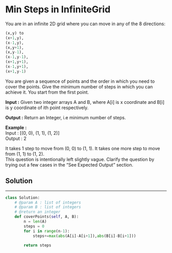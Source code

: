 <h1>Min Steps in InfiniteGrid</h1>

<p>You are in an infinite 2D grid where you can move in any of the 8 directions:</p>

```python
(x,y) to 
(x+1,y), 
(x-1,y), 
(x,y+1), 
(x,y-1), 
(x-1,y-1), 
(x+1,y+1), 
(x-1,y+1), 
(x+1,y-1)
```

<p>You are given a sequence of points and the order in which you need to cover the points. Give the minimum number of steps in which you can achieve it. You start from the first point.</p>

<p><b>Input :</b> Given two integer arrays A and B, where A[i] is x coordinate and B[i] is y coordinate of ith point respectively.</p>

<p><b>Output :</b> Return an Integer, i.e minimum number of steps.</p>

<p><b>Example :</b><br>Input : [(0, 0), (1, 1), (1, 2)]<br>Output : 2</p>

<p>
It takes 1 step to move from (0, 0) to (1, 1). It takes one more step to move from (1, 1) to (1, 2).
<br>
This question is intentionally left slightly vague. Clarify the question by trying out a few cases in the “See Expected Output” section.</p>

<h2>Solution</h2>

***

```python
class Solution:
    # @param A : list of integers
    # @param B : list of integers
    # @return an integer
    def coverPoints(self, A, B):
        n = len(A)
        steps = 0
        for i in range(n-1):
            steps+=max(abs(A[i]-A[i+1]),abs(B[i]-B[i+1]))
            
        return steps
```